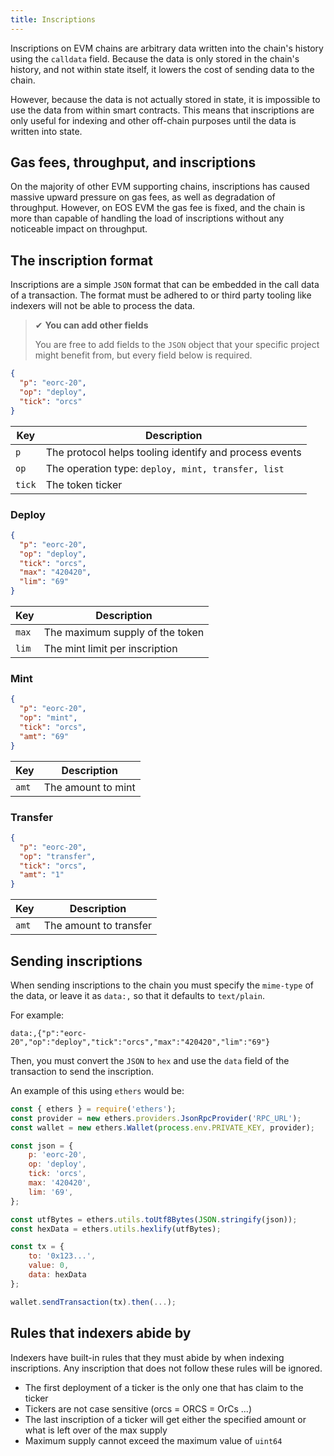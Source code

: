 ```yaml
---
title: Inscriptions
---
```


Inscriptions on EVM chains are arbitrary data written into the chain's history using the `calldata` field. 
Because the data is only stored in the chain's history, and not within state itself, it lowers the cost of
sending data to the chain.

However, because the data is not actually stored in state, it is impossible to use the data from within smart contracts.
This means that inscriptions are only useful for indexing and other off-chain purposes until the data is written into state.

## Gas fees, throughput, and inscriptions

On the majority of other EVM supporting chains, inscriptions has caused massive upward pressure on gas fees, as well as 
degradation of throughput. However, on EOS EVM the gas fee is fixed, and the chain is more than capable of handling the
load of inscriptions without any noticeable impact on throughput.

## The inscription format

Inscriptions are a simple `JSON` format that can be embedded in the call data of a transaction.
The format must be adhered to or third party tooling like indexers will not be able to process the data.

> ✔ **You can add other fields**
> 
> You are free to add fields to the `JSON` object that your specific project might benefit from, 
> but every field below is required.

```json
{
  "p": "eorc-20",
  "op": "deploy",
  "tick": "orcs"
}
```

| Key | Description                                            |
| --- |--------------------------------------------------------|
| `p` | The protocol helps tooling identify and process events |
| `op` | The operation type: `deploy, mint, transfer, list`      |
| `tick` | The token ticker                                       |


### Deploy

```json
{ 
  "p": "eorc-20",
  "op": "deploy",
  "tick": "orcs",
  "max": "420420",
  "lim": "69"
}
```

| Key | Description                     |
| --- |---------------------------------|
| `max` | The maximum supply of the token |
| `lim` | The mint limit per inscription  |


### Mint

```json
{ 
  "p": "eorc-20",
  "op": "mint",
  "tick": "orcs",
  "amt": "69"
}
```

| Key | Description |
| --- |-------------|
| `amt` | The amount to mint |


### Transfer

```json
{ 
  "p": "eorc-20",
  "op": "transfer",
  "tick": "orcs",
  "amt": "1"
}
```

| Key | Description |
| --- |-------------|
| `amt` | The amount to transfer |


## Sending inscriptions

When sending inscriptions to the chain you must specify the `mime-type` of the data, or leave it as `data:,` so that it 
defaults to `text/plain`.

For example:

```
data:,{"p":"eorc-20","op":"deploy","tick":"orcs","max":"420420","lim":"69"}
```

Then, you must convert the `JSON` to `hex` and use the `data` field of the transaction to send the inscription.

An example of this using `ethers` would be:

```js
const { ethers } = require('ethers');
const provider = new ethers.providers.JsonRpcProvider('RPC_URL');
const wallet = new ethers.Wallet(process.env.PRIVATE_KEY, provider);

const json = {
    p: 'eorc-20',
    op: 'deploy',
    tick: 'orcs',
    max: '420420',
    lim: '69',
};

const utfBytes = ethers.utils.toUtf8Bytes(JSON.stringify(json));
const hexData = ethers.utils.hexlify(utfBytes);

const tx = {
    to: '0x123...',
    value: 0,
    data: hexData
};

wallet.sendTransaction(tx).then(...);
```

## Rules that indexers abide by

Indexers have built-in rules that they must abide by when indexing inscriptions. Any inscription that does not follow these
rules will be ignored.

- The first deployment of a ticker is the only one that has claim to the ticker 
- Tickers are not case sensitive (orcs = ORCS = OrCs ...)
- The last inscription of a ticker will get either the specified amount or what is left over of the max supply
- Maximum supply cannot exceed the maximum value of `uint64`
